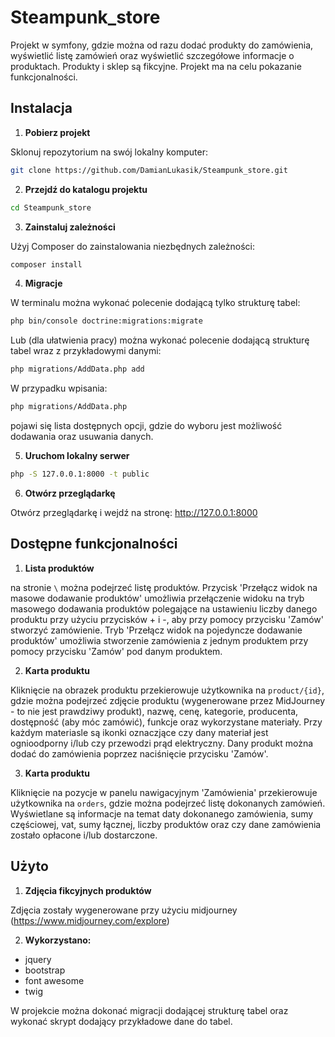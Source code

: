 # Steampunk_store
Projekt w symfony, gdzie można od razu dodać produkty do zamówienia, wyświetlić listę zamówień oraz wyświetlić szczegółowe informacje o produktach. Produkty i sklep są fikcyjne. Projekt ma na celu pokazanie funkcjonalności.

## Instalacja

1. **Pobierz projekt**

Sklonuj repozytorium na swój lokalny komputer:

```bash
git clone https://github.com/DamianLukasik/Steampunk_store.git
```

2. **Przejdź do katalogu projektu**

```bash
cd Steampunk_store
```

3. **Zainstaluj zależności**

Użyj Composer do zainstalowania niezbędnych zależności:

```bash
composer install
```

4. **Migracje**

W terminalu można wykonać polecenie dodającą tylko strukturę tabel:

```bash
php bin/console doctrine:migrations:migrate
```

Lub (dla ułatwienia pracy) można wykonać polecenie dodającą strukturę tabel wraz z przykładowymi danymi:

```bash
php migrations/AddData.php add
```

W przypadku wpisania:

```bash
php migrations/AddData.php
```

pojawi się lista dostępnych opcji, gdzie do wyboru jest możliwość dodawania oraz usuwania danych.

5. **Uruchom lokalny serwer**

```bash
php -S 127.0.0.1:8000 -t public
```

6. **Otwórz przeglądarkę**

Otwórz przeglądarkę i wejdź na stronę: http://127.0.0.1:8000

## Dostępne funkcjonalności

1. **Lista produktów**

na stronie `\` można podejrzeć listę produktów. Przycisk 'Przełącz widok na masowe dodawanie produktów' umożliwia przełączenie widoku na tryb masowego dodawania produktów polegające na ustawieniu liczby danego produktu przy użyciu przycisków + i -, aby przy pomocy przycisku 'Zamów' stworzyć zamówienie. Tryb 'Przełącz widok na pojedyncze dodawanie produktów' umożliwia stworzenie zamówienia z jednym produktem przy pomocy przycisku 'Zamów' pod danym produktem.

2. **Karta produktu**

Kliknięcie na obrazek produktu przekierowuje użytkownika na `product/{id}`, gdzie można podejrzeć zdjęcie produktu (wygenerowane przez MidJourney - to nie jest prawdziwy produkt), nazwę, cenę, kategorie, producenta, dostępność (aby móc zamówić), funkcje oraz wykorzystane materiały. Przy każdym materiasle są ikonki oznaczjące czy dany materiał jest ognioodporny i/lub czy przewodzi prąd elektryczny. Dany produkt można dodać do zamówienia poprzez naciśnięcie przycisku 'Zamów'.

3. **Karta produktu**

Kliknięcie na pozycje w panelu nawigacyjnym 'Zamówienia' przekierowuje użytkownika na `orders`, gdzie można podejrzeć listę dokonanych zamówień. Wyświetlane są informacje na temat daty dokonanego zamówienia, sumy częściowej, vat, sumy łącznej, liczby produktów oraz czy dane zamówienia zostało opłacone i/lub dostarczone.

## Użyto

1. **Zdjęcia fikcyjnych produktów**

Zdjęcia zostały wygenerowane przy użyciu midjourney (https://www.midjourney.com/explore)

2. **Wykorzystano:**
- jquery
- bootstrap
- font awesome
- twig

W projekcie można dokonać migracji dodającej strukturę tabel oraz wykonać skrypt dodający przykładowe dane do tabel.
